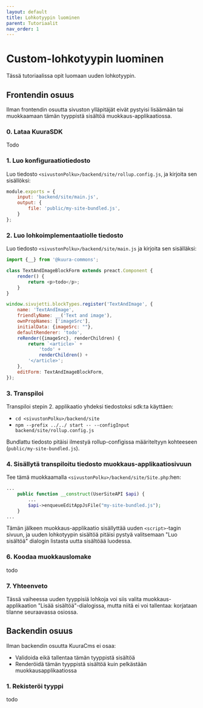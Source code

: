 ```yaml
---
layout: default
title: Lohkotyypin luominen
parent: Tutoriaalit
nav_order: 1
---
```


# Custom-lohkotyypin luominen

Tässä tutoriaalissa opit luomaan uuden lohkotyypin.

## Frontendin osuus

Ilman frontendin osuutta sivuston ylläpitäjät eivät pystyisi lisäämään tai muokkaamaan tämän tyyppistä sisältöä muokkaus-applikaatiossa.

### 0. Lataa KuuraSDK

Todo

### 1. Luo konfiguraatiotiedosto

Luo tiedosto `<sivustonPolku>/backend/site/rollup.config.js`, ja kirjoita sen sisällöksi:

```javascript
module.exports = {
    input: 'backend/site/main.js',
    output: {
        file: 'public/my-site-bundled.js',
    }
};

```

### 2. Luo lohkoimplementaatiolle tiedosto

Luo tiedosto `<sivustonPolku>/backend/site/main.js` ja kirjoita sen sisälläksi:

```javascript
import {__} from '@kuura-commons';

class TextAndImageBlockForm extends preact.Component {
    render() {
        return <p>todo</p>;
    }
}

window.sivujetti.blockTypes.register('TextAndImage', {
    name: 'TextAndImage',
    friendlyName: __('Text and image'),
    ownPropNames: ['imageSrc'],
    initialData: {imageSrc: ""},
    defaultRenderer: 'todo',
    reRender({imageSrc}, renderChildren) {
        return `<article>` +
            'todo' +
            renderChildren() +
        '</article>';
    },
    editForm: TextAndImageBlockForm,
});

```

### 3. Transpiloi

Transpiloi stepin 2. applikaatio yhdeksi tiedostoksi sdk:ta käyttäen:

- `cd <sivustonPolku>/backend/site`
- `npm --prefix ../../ start -- --configInput backend/site/rollup.config.js`

Bundlattu tiedosto pitäisi ilmestyä rollup-configissa määriteltyyn kohteeseen (`public/my-site-bundled.js`).

### 4. Sisällytä transpiloitu tiedosto muokkaus-applikaatiosivuun

Tee tämä muokkaamalla `<sivustonPolku>/backend/site/Site.php`:hen:

```php
...
    public function __construct(UserSiteAPI $api) {
        ...
        $api->enqueueEditAppJsFile("my-site-bundled.js");
    }
...
```

Tämän jälkeen muokkaus-applikaatio sisällyttää uuden `<script>`-tagin sivuun, ja uuden lohkotyypin sisältöä pitäisi pystyä valitsemaan "Luo sisältöä" dialogin listasta uutta sisältöää luodessa.

### 6. Koodaa muokkauslomake

todo

### 7. Yhteenveto

Tässä vaiheessa uuden tyyppisiä lohkoja voi siis valita muokkaus-applikaation "Lisää sisältöä"-dialogissa, mutta niitä ei voi tallentaa: korjataan tilanne seuraavassa osiossa.

## Backendin osuus

Ilman backendin osuutta KuuraCms ei osaa:

- Validoida eikä tallentaa tämän tyyppistä sisältöä
- Renderöidä tämän tyyppistä sisältöä kuin pelkästään muokkausapplikaatiossa

### 1. Rekisteröi tyyppi

todo
